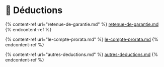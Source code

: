 # 📎 Déductions

{% content-ref url="retenue-de-garantie.md" %}
[retenue-de-garantie.md](retenue-de-garantie.md)
{% endcontent-ref %}

{% content-ref url="le-compte-prorata.md" %}
[le-compte-prorata.md](le-compte-prorata.md)
{% endcontent-ref %}

{% content-ref url="autres-deductions.md" %}
[autres-deductions.md](autres-deductions.md)
{% endcontent-ref %}

